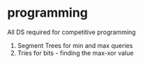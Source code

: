 # programming
All DS required for competitive programming

1. Segment Trees for min and max queries
2. Tries for bits - finding the max-xor value
